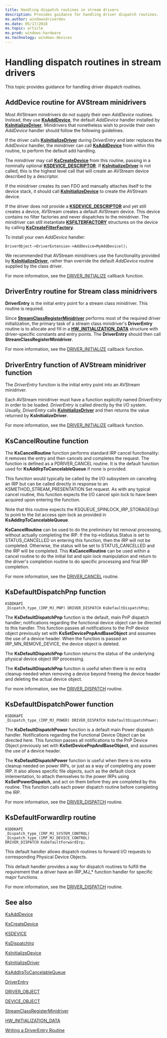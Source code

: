 ```yaml
---
title: Handling dispatch routines in stream drivers
description: Provides guidance for handling driver dispatch routines.
ms.author: windowsdriverdev
ms.date: 05/17/2018
ms.topic: article
ms.prod: windows-hardware
ms.technology: windows-devices
---
```


# Handling dispatch routines in stream drivers

This topic provides guidance for handling driver dispatch routines.

## AddDevice routine for AVStream minidrivers

Most AVStream minidrivers do not supply their own *AddDevice* routines. Instead, they use [**KsAddDevice**](https://docs.microsoft.com/windows-hardware/drivers/ddi/content/ks/nf-ks-ksadddevice), the default *AddDevice* handler installed by [**KsInitializeDriver**](https://msdn.microsoft.com/library/windows/hardware/ff562683). Minidrivers that nonetheless wish to provide their own *AddDevice* handler should follow the following guidelines.

If the driver calls [**KsInitializeDriver**](https://docs.microsoft.com/windows-hardware/drivers/ddi/content/ks/nf-ks-ksinitializedriver) during *DriverEntry* and later replaces the *AddDevice* handler, the minidriver can call [**KsAddDevice**](https://msdn.microsoft.com/library/windows/hardware/ff560927) from within this routine, to perform the default add handling.

The minidriver may call [**KsCreateDevice**](https://docs.microsoft.com/windows-hardware/drivers/ddi/content/ks/nf-ks-kscreatedevice) from this routine, passing in a nominally optional [**KSDEVICE\_DESCRIPTOR**](https://msdn.microsoft.com/library/windows/hardware/ff561691). If [**KsInitializeDriver**](https://msdn.microsoft.com/library/windows/hardware/ff562683) is not called, this is the highest level call that will create an AVStream device described by a descriptor.

If the minidriver creates its own FDO and manually attaches itself to the device stack, it should call [**KsInitializeDevice**](https://docs.microsoft.com/windows-hardware/drivers/ddi/content/ks/nf-ks-ksinitializedevice) to create the AVStream device.

If the driver does not provide a [**KSDEVICE\_DESCRIPTOR**](https://docs.microsoft.com/windows-hardware/drivers/ddi/content/ks/ns-ks-_ksdevice_descriptor) and yet still creates a device, AVStream creates a default AVStream device. This device contains no filter factories and never dispatches to the minidriver. The minidriver can still instantiate [**KSFILTERFACTORY**](https://msdn.microsoft.com/library/windows/hardware/ff562530) structures on the device by calling [**KsCreateFilterFactory**](https://msdn.microsoft.com/library/windows/hardware/ff561650).

To install your own *AddDevice* handler:

```
DriverObject->DriverExtension->AddDevice=MyAddDevice();
```
We recommended that AVStream minidrivers use the functionality provided by [**KsInitializeDriver**](https://docs.microsoft.com/windows-hardware/drivers/ddi/content/ks/nf-ks-ksinitializedriver), rather than override the default *AddDevice* routine supplied by the class driver.

For more information, see the [DRIVER_INITIALIZE](https://docs.microsoft.com/windows-hardware/drivers/ddi/content/wdm/nc-wdm-driver_initialize) callback function.

## DriverEntry routine for Stream class minidrivers

**DriverEntry** is the initial entry point for a stream class minidriver. This routine is required.

Since [**StreamClassRegisterMinidriver**](https://msdn.microsoft.com/library/windows/hardware/ff568263) performs most of the required driver initialization, the primary task of a stream class minidriver's **DriverEntry** routine is to allocate and fill in a [**HW\_INITIALIZATION\_DATA**](https://msdn.microsoft.com/library/windows/hardware/ff559682) structure with driver-specific constants and entry points. The **DriverEntry** should then call **StreamClassRegisterMinidriver**.

For more information, see the [DRIVER_INITIALIZE](https://docs.microsoft.com/windows-hardware/drivers/ddi/content/wdm/nc-wdm-driver_initialize) callback function.

## DriverEntry function of AVStream minidriver function

The *DriverEntry* function is the initial entry point into an AVStream minidriver.

Each AVStream minidriver must have a function explicitly named *DriverEntry* in order to be loaded. *DriverEntry* is called directly by the I/O system. Usually, *DriverEntry* calls [**KsInitializeDriver**](https://msdn.microsoft.com/library/windows/hardware/ff562683) and then returns the value returned by **KsInitializeDriver**.

For more information, see the [DRIVER_INITIALIZE](https://docs.microsoft.com/windows-hardware/drivers/ddi/content/wdm/nc-wdm-driver_initialize) callback function.

## KsCancelRoutine function

The **KsCancelRoutine** function performs standard IRP cancel functionality: it removes the entry and then cancels and completes the request. The function is defined as a PDRIVER\_CANCEL routine. It is the default function used for **KsAddIrpToCancelableQueue** if none is provided.

This function would typically be called by the I/O subsystem on canceling an IRP but can be called directly in response to an KSMETHOD\_STREAM\_PRESENTATION Set request. As with any typical cancel routine, this function expects the I/O cancel spin lock to have been acquired upon entering the function.

Note that this routine expects the KSQUEUE\_SPINLOCK\_IRP\_STORAGE(Irp) to point to the list access spin lock as provided in **KsAddIrpToCancelableQueue**.

**KsCancelRoutine** can be used to do the preliminary list removal processing, without actually completing the IRP. If the Irp-&gt;IoStatus.Status is set to STATUS\_CANCELLED on entering this function, then the IRP will not be completed. Otherwise, the status will be set to STATUS\_CANCELLED and the IRP will be completed. This **KsCancelRoutine** can be used within a cancel routine to do the initial list and spin lock manipulation and return to the driver's completion routine to do specific processing and final IRP completion.

For more information, see the [DRIVER_CANCEL](https://msdn.microsoft.com/library/windows/hardware/ff540742) routine.

## KsDefaultDispatchPnp function

```
KSDDKAPI
_Dispatch_type_(IRP_MJ_PNP) DRIVER_DISPATCH KsDefaultDispatchPnp;
```

The **KsDefaultDispatchPnp** function is the default, main PnP dispatch handler; notifications regarding the functional device object can be directed to this handler. This function passes all notifications to the PnP device object previously set with **KsSetDevicePnpAndBaseObject** and assumes the use of a device header. When the function is passed an IRP\_MN\_REMOVE\_DEVICE, the device object is deleted.

The **KsDefaultDispatchPnp** function returns the status of the underlying physical device object IRP processing.

The **KsDefaultDispatchPnp** function is useful when there is no extra cleanup needed when removing a device beyond freeing the device header and deleting the actual device object.

For more information, see the [DRIVER_DISPATCH](https://docs.microsoft.com/windows-hardware/drivers/ddi/content/wdm/nc-wdm-driver_dispatch) routine.


## KsDefaultDispatchPower function

```
KSDDKAPI
_Dispatch_type_(IRP_MJ_POWER) DRIVER_DISPATCH KsDefaultDispatchPower;
```

The **KsDefaultDispatchPower** function is a default main Power dispatch handler. Notifications regarding the Functional Device Object can be directed here. This function passes all notifications to the PnP Device Object previously set with **KsSetDevicePnpAndBaseObject**, and assumes the use of a device header.

The **KsDefaultDispatchPower** function is useful when there is no extra cleanup needed on power IRPs, or just as a way of completing any power IRP. It also allows specific file objects, such as the default clock imlementation, to attach themselves to the power IRPs using **KsSetPowerDispatch**, and act on them before they are completed by this routine. This function calls each power dispatch routine before completing the IRP.

For more information, see the [DRIVER_DISPATCH](https://docs.microsoft.com/windows-hardware/drivers/ddi/content/wdm/nc-wdm-driver_dispatch) routine.

## KsDefaultForwardIrp routine

```
KSDDKAPI
_Dispatch_type_(IRP_MJ_SYSTEM_CONTROL)
_Dispatch_type_(IRP_MJ_DEVICE_CONTROL)
DRIVER_DISPATCH KsDefaultForwardIrp;
```

This default handler allows dispatch routines to forward I/O requests to corresponding Physical Device Objects.

This default handler provides a way for dispatch routines to fulfill the requirement that a driver have an IRP\_MJ\_\* function handler for specific major functions.

For more information, see the [DRIVER_DISPATCH](https://docs.microsoft.com/windows-hardware/drivers/ddi/content/wdm/nc-wdm-driver_dispatch) routine.

See also
--------

[KsAddDevice](https://docs.microsoft.com/windows-hardware/drivers/ddi/content/ks/nf-ks-ksadddevice)

[KsCreateDevice](https://docs.microsoft.com/windows-hardware/drivers/ddi/content/ks/nf-ks-kscreatedevice)

[KSDEVICE](https://docs.microsoft.com/windows-hardware/drivers/ddi/content/ks/ns-ks-_ksdevice)

[KsDispatchIrp](https://docs.microsoft.com/windows-hardware/drivers/ddi/content/ks/nf-ks-ksdispatchirp)

[KsInitializeDevice](https://docs.microsoft.com/windows-hardware/drivers/ddi/content/ks/nf-ks-ksinitializedevice)

[KsInitializeDriver](https://docs.microsoft.com/windows-hardware/drivers/ddi/content/ks/nf-ks-ksinitializedriver)

[KsAddIrpToCancelableQueue](https://docs.microsoft.com/windows-hardware/drivers/ddi/content/ks/nf-ks-ksaddirptocancelablequeue)

[DriverEntry](https://docs.microsoft.com/windows-hardware/drivers/ddi/content/wdm/nc-wdm-driver_initialize)

[DRIVER\_OBJECT](https://docs.microsoft.com/windows-hardware/drivers/ddi/content/wdm/ns-wdm-_driver_object)

[DEVICE\_OBJECT](https://msdn.microsoft.com/library/windows/hardware/ff543147)

[StreamClassRegisterMinidriver](https://msdn.microsoft.com/library/windows/hardware/ff568263)

[HW\_INITIALIZATION\_DATA](https://msdn.microsoft.com/library/windows/hardware/ff559682)

[Writing a DriverEntry Routine](https://docs.microsoft.com/windows-hardware/drivers/kernel/writing-a-driverentry-routine)








